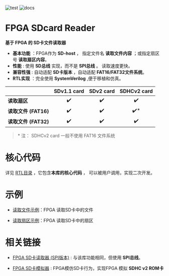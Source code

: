![test](https://img.shields.io/badge/test-passing-green.svg)
![docs](https://img.shields.io/badge/docs-passing-green.svg)

FPGA SDcard Reader
===========================
**基于 FPGA 的 SD卡文件读取器**

* **基本功能** ：FPGA作为 **SD-host** ， 指定文件名 **读取文件内容** ；或指定扇区号 **读取扇区内容**。
* **性能** : 使用 **SD总线** 实现，而不是 **SPI总线** 。 读取速度更快。
* **兼容性强** : 自动适配 **SD卡版本** ，自动适配 **FAT16/FAT32文件系统**。
* **RTL实现** ：完全使用 **SystemVerilog**  ,便于移植和仿真。

|                      |  SDv1.1 card       |  SDv2 card          | SDHCv2 card          |
| :-----               | :------------:     |   :------------:    | :------------:       |
| **读取扇区**         | :heavy_check_mark: |  :heavy_check_mark: | :heavy_check_mark:   |
| **读取文件 (FAT16)** | :heavy_check_mark: |  :heavy_check_mark: | :heavy_check_mark:\* |
| **读取文件 (FAT32)** | :heavy_check_mark: |  :heavy_check_mark: | :heavy_check_mark:   |

> \* 注： SDHCv2 card 一般不使用 FAT16 文件系统



# 核心代码

详见 [RTL目录](https://github.com/WangXuan95/FPGA-SDcard/blob/master/RTL/ "RTL目录") ，它包含**本库的核心代码** ， 可以被用户调用，实现二次开发。



# 示例

* [读取文件示例](https://github.com/WangXuan95/FPGA-SDcard/blob/master/example/ReadFile/ "读取文件示例")：FPGA 读取SD卡中的文件

* [读取扇区示例](https://github.com/WangXuan95/FPGA-SDcard/blob/master/example/ReadSector/ "读取扇区示例")：FPGA 读取SD卡中的扇区



# 相关链接

* [FPGA SD卡读取器 (SPI版本)](https://github.com/WangXuan95/FPGA-SDcard-File/ "SPI版本") : 与该库功能相同，但使用 **SPI总线**。

* [FPGA SD卡模拟器](https://github.com/WangXuan95/FPGA-SDcard-Simulator/ "SD卡模拟器") : FPGA模仿SD卡行为，实现FPGA 模拟 **SDHC v2 ROM卡**
